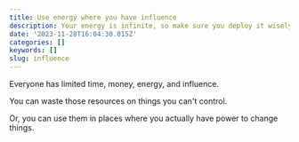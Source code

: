 ```yaml
---
title: Use energy where you have influence
description: Your energy is infinite, so make sure you deploy it wisely
date: '2023-11-28T16:04:30.015Z'
categories: []
keywords: []
slug: influence
---
```


Everyone has limited time, money, energy, and influence.

You can waste those resources on things you can't control.

Or, you can use them in places where you actually have power to change things.
